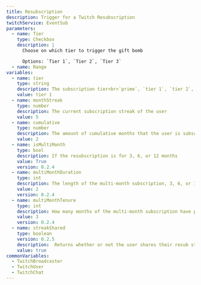 ```yaml
---
title: Resubscription
description: Trigger for a Twitch Resubscription
twitchService: EventSub
parameters:
  - name: Tier
    type: Checkbox
    description: |
      Choose on which tier to trigger the gift bomb

      Options: `Tier 1`, `Tier 2`, `Tier 3`
  - name: Range
variables:
  - name: tier
    type: string
    description: The subscription tier<br>`prime`, `tier 1`, `tier 2`, `tier 3`
    value: tier 1
  - name: monthStreak
    type: number
    description: The current subscription streak of the user
    value: 5
  - name: cumulative
    type: number
    description: The amount of cumulative months that the user is subscribed for
    value: 2
  - name: isMultiMonth
    type: bool
    description: If the resubscription is for 3, 6, or 12 months
    value: True
    version: 0.2.4
  - name: multiMonthDuration
    type: int
    description: The length of the multi-month subscription, 3, 6, or 12 months
    value: 2
    version: 0.2.4
  - name: multiMonthTenure
    type: int
    description: How many months of the multi-month subscription have passed so far
    value: 3
    version: 0.2.4
  - name: streakShared
    type: boolean
    version: 0.2.5
    description:  Returns whether or not the user shares their resub streak.
    value: true
commonVariables:
  - TwitchBroadcaster
  - TwitchUser
  - TwitchChat
---
```

